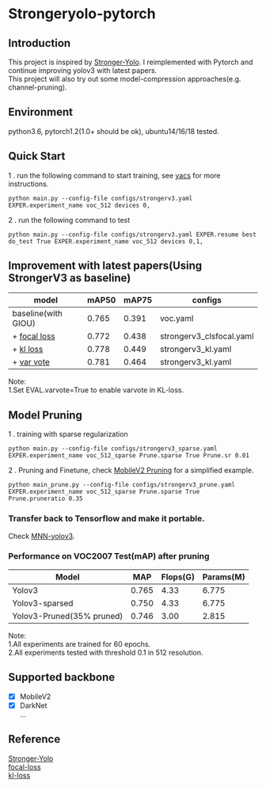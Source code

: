 # Strongeryolo-pytorch 

## Introduction
This project is inspired by [Stronger-Yolo](https://github.com/Stinky-Tofu/Stronger-yolo). I reimplemented with Pytorch and continue improving yolov3 with latest papers.  
This project will also try out some model-compression approaches(e.g. channel-pruning). 

## Environment
python3.6, pytorch1.2(1.0+ should be ok), ubuntu14/16/18 tested.

## Quick Start
1 . run the following command to start training, see [yacs](https://github.com/rbgirshick/yacs) for more instructions.  
```
python main.py --config-file configs/strongerv3.yaml  EXPER.experiment_name voc_512 devices 0,
```
2 . run the following command to test
```
python main.py --config-file configs/strongerv3.yaml EXPER.resume best  do_test True EXPER.experiment_name voc_512 devices 0,1,
```
## Improvement with latest papers(Using StrongerV3 as baseline)
|model|mAP50|mAP75|configs|
| ------ | ------ | ------ |------ |
|baseline(with GIOU)|0.765 |0.391|voc.yaml|
|+ [focal loss](https://arxiv.org/abs/1708.02002)|0.772|0.438 |strongerv3_clsfocal.yaml|
|+ [kl loss](https://github.com/yihui-he/KL-Loss)|0.778|0.449 |strongerv3_kl.yaml|
|+ [var vote](https://github.com/yihui-he/KL-Loss)|0.781|0.464 |strongerv3_kl.yaml|

Note:  
1.Set EVAL.varvote=True to enable varvote in KL-loss. 
## Model Pruning
1 . training with sparse regularization
```
python main.py --config-file configs/strongerv3_sparse.yaml  EXPER.experiment_name voc_512_sparse Prune.sparse True Prune.sr 0.01  
```
2 . Pruning and Finetune, check [MobileV2 Pruning](https://github.com/wlguan/MobileNet-v2-pruning) for a simplified example.
```
python main_prune.py --config-file configs/strongerv3_prune.yaml  EXPER.experiment_name voc_512_sparse Prune.sparse True Prune.pruneratio 0.35   
```
### Transfer back to Tensorflow and make it portable.
Check [MNN-yolov3](https://github.com/wlguan/MNN-yolov3).

### Performance on VOC2007 Test(mAP) after pruning
|Model| MAP | Flops(G)| Params(M)|
| ------ | ------ | ------ | ------ |
Yolov3| 0.765|4.33|6.775|
Yolov3-sparsed| 0.750|4.33|6.775|
Yolov3-Pruned(35% pruned) |0.746 |3.00|2.815|

Note:  
1.All experiments are trained for 60 epochs.  
2.All experiments tested with threshold 0.1 in 512 resolution.
## Supported backbone
- [x] MobileV2
- [x] DarkNet  
...
## Reference
[Stronger-Yolo](https://github.com/Stinky-Tofu/Stronger-yolo)  
[focal-loss](https://arxiv.org/abs/1708.02002)  
[kl-loss](https://github.com/yihui-he/KL-Loss)
